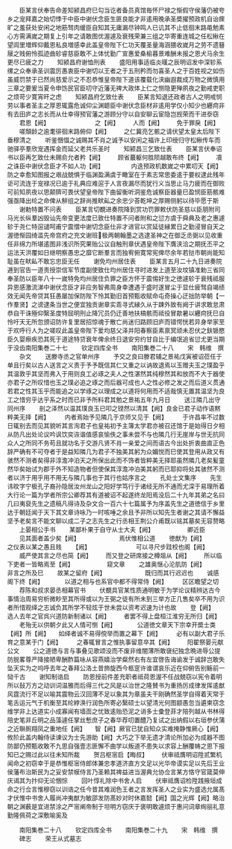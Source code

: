 <!-- { "loadSidebar": true } -->
　　臣某言伏奉告命差知颍昌府巳勾当讫者备员真馆毎怀尸禄之惭假守侯藩仍被夸乡之宠拜嘉之始切悸于中臣中谢伏念臣生匪良能才非逺用晚承圣奬擢预政机自诒瘝旷之羞获处安闲之地筋驽肉缓臣自知其无庸漏尽钟鸣人已讥其不止低徊末路黾勉素心方需满嵗之期复上引年之请敢图优渥遽及衰残荣兼三组之华寄重连城之任松楸在望闾里増辉仰戴恩私良増感幸此盖皇帝陛下仁功天覆圣量海涵猥收嵗月之劳不遗簮屦之贱俯怜孤迹曲轸睿慈臣敢不上体忧勤广宣惠爱桑榆暮景难酬未报之恩犬马余生更尽已疲之力
　　知颍昌府谢恤刑表
　　盛阳用事适临炎暵之辰明诏发中深轸系缧之众奉承圣训震厉愚衷臣中谢切以王者之于五刑矜而勿喜圣人之于百姓视之如伤虽威罚禁于已然尚慈爱示之不忍恭惟皇帝陛下道该覆载化浃幽遐裁成万物之微慎用三章之要爰当夏令申饬民官臣叨守近藩无禆大政体上仁之恻隐更殚夙夜之勤戒吏职之烦苛少寛宵旰之虑
　　知颍昌府乞致仕表
　　臣某言知退还政者古人之明戒悯劳以事者圣主之厚恩辄露危诚仰尘渊聼臣中谢伏念臣材非逺用学仅小知少也纒疴非有去田庐之志长而从仕幸得预官藩之游顾分守以自安聊云宦隐岂觊荣而干进沗窃
　　君恩【阙】　　　　　　　　之【阙】
　　人而【阙】
　　免于罪戾【阙】
　　嗟頽龄之逾耄徘徊末路俯仰【阙】
　　之仁冀亮乞骸之请伏望太皇太后陛下垂穆清之
　　听鉴悃愊之诚赐其不肖之诚予以安闲之福许上印绶归守松楸传车而驰驿亭羣欣宠遇挥金而延父老共乐圣时
　　知颍昌三乞致仕表
　　臣某言伏奉诏书以臣再乞致仕未赐俞允者矜【阙】
　　顾省蕞躯何胜陨越敢布终【阙】
　　凟之诛臣中谢伏念臣才不如人功【阙】　　　　　内迭预政机数嵗之中累叨天【阙】　　　防之幸愈知图报之艰战兢惧于临渊盈满虞于瞰室在于素志常思委逺于要权逮此残年讵可流连于宠禄况已逾于礼典应难逭于人言夜漏尽而犹行义当思止马力疲而在御败可前知夙夜以思颠隮可畏伏望皇帝陛下曲留衡听洞鉴危诚察臣器量巳盈悯臣筋骸难强亟降出纶之命俾从觧组之辞尚推畎畆之余忠少荅乾坤之厚赐侧躬以待毕愿于斯
　　谢勅特置不问表
　　臣某言切覩进奏院降到赏功罚罪敕伏防圣慈以臣朋附司马光长纵羣凶毁讪先帝变更法度已致仕特置不问者附和之愆方虞于舜典及老之惠遽轸于尧仁特逭谴呵甫宁震慴中谢切念臣仕非才进官以赏延徒縁累日之勤浸冒自天之渥徳惭园绮滥先帝宫府之充文谢班极两朝翰墨之选逮圣神之在御乏丞弼以见收重任非绵力所堪逺图非浅识所究果贻公议自触刑章伏遇皇帝陛下膺浃洽之期抚丕平之运法天洪覆如日继明察愚忠之靡它断羣言而独宥俯寛常宪俾尽余年若挞市朝尚能知耻虽在畎畆不敢忘忠臣无任
　　谢免均州居住表
　　臣某言五月二十九日进奏院逓到官告一道责授崇信军节度副使致仕均州居住寻时进发上道至汝坟镇准勅三省同奉圣防以臣年八十一嵗特免均州居住负罪之臣方怀于震惕好生之徳遽轸于衰残祗服异恩感激流涕中谢伏念臣才非应务智弗周身幸遭遇于盛时遂冒尘于显仕疲驽自竭绩效无闻先帝贷其狂愚屡加保防陛下怜其勤旧首预甄收赋命屯奇操心迂拙防举朝【一作羣贤】之谤逮条当世之便宜独贡谢章实乖寻式縁久从于踈外致有阙于讲求敢怠肃恭自干诛殛仰繄圣度特屈明刑止降冗员仍迁善地扶槁骸而祗役冒歊暑以纒疴抚巳自怜吁天无所忽颁诏防许复里居招惊魂于散亡尚迷归路顾旧庐而错愕恍若异身举家至于欢呼行人为之嗟叹此盖皇帝陛下爱均慈父泽并阳春察臣素禀冥顽未忍伏之鈇锧愍臣久婴瘵疾恐其死于道途特贷衰年俾余终日退安穷约甘自比于编氓追省愆尤更当期于没齿南阳集巻二十七
　　钦定四库全书
　　南阳集巻二十八
　　宋　韩维　撰
　　杂文
　　送滕寺丞之官单州序
　　予交之良曰滕君辅之景祐戊寅被诏莅任于单且行矣以古人送言之义责于予予既信其仁又重之以讷故退焉以玉赠夫玉之璞盈乎其温敦乎其坚而弗入于用则良工必琢之夫人之性湛然其纯穆然其和放而不大于器使亦君子之所叹惜也玉之璞必追之琢之而后器可成也人之性必修之发之而后道义贯通若君之性其玉乎而能追之以学琢之以理成之以道将何用而不适哉慎无置其温坚为良工之惜穷乎达乎系之时而已非予所料君其勉之景祐五年九月日
　　送江隣几出守同州序
　　剖之泽然以温其璞良玉已叩之铿然以清其【阙】良金已君子动作语黙粹美无择【阙】　　　内者焉始予见隣几于京师又见于【阙】　　　于许昌率不过数日辄别去而见其貌听其言洵君子也皇祐初予主簿太学君亦被召还馆于是始得日夕相从防凡出处论议吟讽饮奕诙谐值感哀愉佚之事未尝不与也隣几行无崖岸与世无抗同众人之所同不务苟且就功名于交游凡贤不肖一亲爱之间而语古今出处折衷曲直正色辞严确有不可夺者于是益知隣几为君子不独美其躬为众媚悦而巳使其登用从政又有骇然不测者矣得非淳澹冲泊天之所保出此而不饰者皆粹美无择耶虽然隣几老矣髪童然华矣始试为郡于外不知造物者但使保其淳澹冲泊美其躬而已耶抑将处其骇然不测者以济于用乎用不用无与隣几事也于其行也姑序言之
　　孔处士文集序
　　先生讳旼字宁极孔子裔孙隐居汝州龙山之阳好学笃行于诸经无所不通而尤深于易理所着大行论一篇为学者所宗公卿荐其有道被诏不起遂终龙阳焉没后二十九年其弟之名曰几曰夷裒先生之遗稿凡得诗及杂文合一百六十七篇属予为序盖先生之道徳信于乡里达于朝廷闻于天下其文章诗咏乃一时咳唾之余且予非所以知先生者谢之其请不懈益坚予老矣言不能文聊以成二子之志先生之行丞相王荆公介甫既以铭其墓矣无容赘略
　　上晏相公手书
　　某鄙朴果于自守从士大夫【阙】　　　　　　卿近臣
　　见其面者盖少矣【阙】　　　　　　　焉伏惟相公道
　　徳猷为【阙】　　　　　　　　之仪表以某之愚且贱
　　【阙】　　　　　　　　可以寻尺步跬校也阁【阙】
　　威严使其言之尽也简【阙】
　　而又登之研席接之樽爼从【阙】
　　所以临下吏者一皆略焉至【阙】　　　　　　窥文章
　　之雄奥惬心沦肌防【阙】　　　　　　非言之所及巳
　　故某之留府【阙】　　　　　　　既归而其行迟迟也
　　诚感阁下终【阙】　　　　以道之相与也系官中都不得常侍【阙】　　　区区瞻望之切
　　荐陈和叔求晏丞相幕官书
　　伏覩具官某性质通明敏于为学论议精辨达古今事情治周易穷析微眇至其所得或以为王弼之徒有所未到三举方正几售矣卒不用为识者所惜观绎之志诚负其所学不轻炫于世未尝以资考迟速为计也故
　　登【阙】　　　　选人去年之官呉兴道防新制诸以【阙】
　　者罢不得上盘桓江淮穷无所归【阙】
　　老殆无以供朝夕此又人情可恻【阙】　　　　公道徳文章天下宗幸开奬士类【阙】所【阙】　　如绎者诚不易得傥举而置之幕下【阙】　　　必有以副大君子乐育之意某于门【阙】　　　之春辄冒言之惟执事留意卒其【阙】
　　阳翟祭晏元献公文
　　公之道徳与言与事叠见歌颂没而不废非维闇薄所敢襃纪独念晩进辱公提防脱畧尊严降接陋卑酬酢篇咏从容燕嬉治学粲然右有左宜啓告诲谕发于诚辞岂敢失坠天实为之呜呼去年之春拜公洛土昔斾旋西今柩窆许谁谓哀乐近在仰俯告别觞前一恸千古
　　谢知制诰启
　　防恩授前件差充职者祗荷恩渥不任战兢窃以宪令着明所以鼔万方之动训词温雅而后得三代之风是以治世之隆賛书为重扬厉成律发挥逺猷风霆流行不足以喻其震物云汉回薄不足以象其为章虽夫干刚确然圣学自得着天常于笔舌运元气于机衡至其纶綍涣行润色所寄必繄硕士以望清光何图颛愚忽当遴柬窃念维学非上达道实小成寡闻有墙靣之忧致逺贻恐泥之诮多士彚登菲才陪列越从书林得陪史笔非丘明之品藻遽任掌丝慙庶子之春华荐叨置醴乃复试之出纳假以右垣参伏蒲之近聨厠翔凤之重地任【阙】　　智【阙】厥官已犹自知众实难掩静惟厥心【阙】　攸阶此盖内翰侍读谏议为士先游助【阙】大巧之下举无遗才清论所加必为成器不图防鄙仍预甄收敢不九思自强壹志匪懈不曲学以叛道不患失以求容上酬覆帱之恩下报知已之赐过此以往未知所裁
　　贺吕枢宻启【晦叔】
　　伏审祗膺明诏陞贰繁机闻命之初窃幸于是恭惟枢宻侍郎体兼忠孝道济直方文足以光华帝谟实足以先后王业侯藩布治斯民为之妥安禁幙侍言乃圣赖其禆益进当渥典允协佥言某方恪守官箴莫伸庆谒其为抃仰无论悃悰
　　回叶惇礼除中书舍人启
　　伏审祗膺诏检陞践掖垣成命之行佥言惟穆窃以训诰之任今昔其难润色王者之言发挥圣人之业实为盛选允属髙才伏惟中书舍人履尚冲夷猷为敏邵发防髙妙对时休嘉懿【阙】国之光辉【阙】略治朝之渊薮是宜进禁涂之严宻阐帝制于坦明方窃庆于褒明敢遽烦于惠问词章绚丽礼意勤隆佩荷之深敷喻奚及










　　南阳集巻二十八
　　钦定四库全书
　　南阳集巻二十九
　　宋　韩维　撰
　　碑志
　　荣王从式墓志
